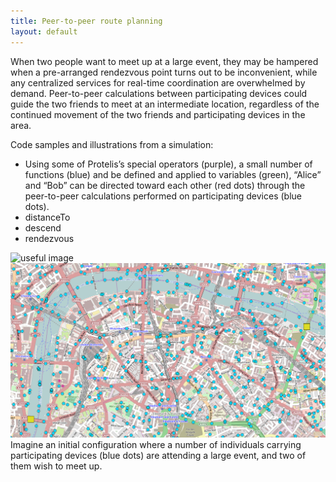 ```yaml
---
title: Peer-to-peer route planning
layout: default
---
```


When two people want to meet up at a large event, they may be hampered when a pre-arranged rendezvous point turns out to be inconvenient, while any centralized services for real-time coordination are overwhelmed by demand. Peer-to-peer calculations between participating devices could guide the two friends to meet at an intermediate location, regardless of the continued movement of the two friends and participating devices in the area.

Code samples and illustrations from a simulation:
- Using some of Protelis’s special operators (purple), a small number of functions (blue) and be defined and applied to variables (green), “Alice” and “Bob” can be directed toward each other (red dots) through the peer-to-peer calculations performed on participating devices (blue dots). 
- distanceTo
- descend
- rendezvous 

![useful image](/assets/peer-to-peer-1.png) 
![useful image](peer-to-peer-1.png) 
Imagine an initial configuration where a number of individuals carrying participating devices (blue dots) are attending a large event, and two of them wish to meet up.
